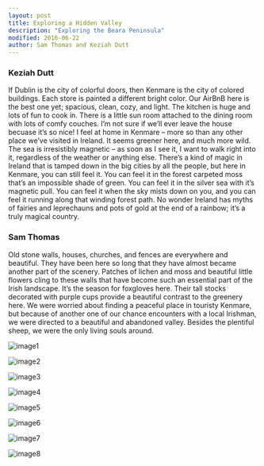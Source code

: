 ```yaml
---
layout: post
title: Exploring a Hidden Valley
description: "Exploring the Beara Peninsula"
modified: 2016-06-22
author: Sam Thomas and Keziah Dutt
---
```


### Keziah Dutt
If Dublin is the city of colorful doors, then Kenmare is the city of colored buildings. Each store is painted a different bright color. Our AirBnB here is the best one yet; spacious, clean, cozy, and light. The kitchen is huge and lots of fun to cook in. There is a little sun room attached to the dining room with lots of comfy couches. I’m not sure if we’ll ever leave the house becuase it’s so nice! I feel at home in Kenmare – more so than any other place we’ve visited in Ireland. It seems greener here, and much more wild. The sea is irresistibly magnetic – as soon as I see it, I want to walk right into it, regardless of the weather or anything else. There’s a kind of magic in Ireland that is tamped down in the big cities by all the people, but here in Kenmare, you can still feel it. You can feel it in the forest carpeted moss that’s an impossible shade of green. You can feel it in the silver sea with it’s magnetic pull. You can feel it when the sky mists down on you, and you can feel it running along that winding forest path. No wonder Ireland has myths of fairies and leprechauns and pots of gold at the end of a rainbow; it’s a truly magical country. 


### Sam Thomas
Old stone walls, houses, churches, and fences are everywhere and beautiful. They have been here so long that they have almost became another part of the scenery. Patches of lichen and moss and beautiful little flowers cling to these walls that have become such an essential part of the Irish landscape. It’s the season for foxgloves here. Their tall stocks decorated with purple cups provide a beautiful contrast to the greenery here. We were worried about finding a peaceful place in touristy Kenmare, but because of another one of our chance encounters with a local Irishman, we were directed to a beautiful and abandoned valley. Besides the plentiful sheep, we were the only living souls around.

![image1](images/622_1.jpg)

![image2](images/622_2.jpg)

![image3](images/622_3.jpg)

![image4](images/622_4.jpg)

![image5](images/622_5.jpg)

![image6](images/622_6.jpg)

![image7](images/622_7.jpg)

![image8](images/622_8.jpg)
